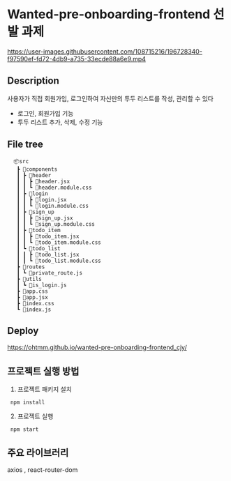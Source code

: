 # Wanted-pre-onboarding-frontend 선발 과제 

https://user-images.githubusercontent.com/108715216/196728340-f97590ef-fd72-4db9-a735-33ecde88a6e9.mp4



## Description

사용자가 직접 회원가입, 로그인하여 자신만의 투두 리스트를 작성, 관리할 수 있다
- 로그인, 회원가입 기능
- 투두 리스트 추가, 삭제, 수정 기능

## File tree

      📦src
       ┣ 📂components
       ┃ ┣ 📂header
       ┃ ┃ ┣ 📜header.jsx
       ┃ ┃ ┗ 📜header.module.css
       ┃ ┣ 📂login
       ┃ ┃ ┣ 📜login.jsx
       ┃ ┃ ┗ 📜login.module.css
       ┃ ┣ 📂sign_up
       ┃ ┃ ┣ 📜sign_up.jsx
       ┃ ┃ ┗ 📜sign_up.module.css
       ┃ ┣ 📂todo_item
       ┃ ┃ ┣ 📜todo_item.jsx
       ┃ ┃ ┗ 📜todo_item.module.css
       ┃ ┗ 📂todo_list
       ┃ ┃ ┣ 📜todo_list.jsx
       ┃ ┃ ┗ 📜todo_list.module.css
       ┣ 📂routes
       ┃ ┗ 📜private_route.js
       ┣ 📂utils
       ┃ ┗ 📜is_login.js
       ┣ 📜app.css
       ┣ 📜app.jsx
       ┣ 📜index.css
       ┗ 📜index.js

## Deploy
https://ohtmm.github.io/wanted-pre-onboarding-frontend_cjy/


## 프로젝트 실행 방법 
1. 프로젝트 패키지 설치
```
 npm install
```
2. 프로젝트 실행
```
 npm start
```

## 주요 라이브러리
 axios , react-router-dom
